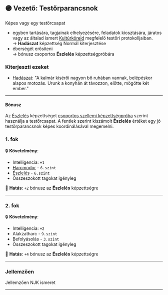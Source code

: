 ## 🟣 Vezető: Testőrparancsnok

Képes vagy egy testőrcsapat 
- egyben tartására, tagjainak elhelyezésére, feladatok kiosztására, járatos vagy az általad ismert [Kultúrköreid](../fortelyok.kiemelt/kulturkor.md) megfelelő testőri protokolljaiban.\
→ **Hadászat** képzettség Normál kiterjesztése
- éberségét erősíteni\
→ bónusz csoportos **Észlelés** képzettségpróbára

### Kiterjeszti ezeket

- [Hadászat](../kepzettsegek.primer.altalanos/hadaszat.md): "A kalmár kísérői nagyon bő ruhában vannak, belépéskor alapos motozás. Urunk a konyhán át távozzon, előtte, mögötte két ember."

---
#### Bónusz

Az [Észlelés](../kepzettsegek.primer.harci/alakzatharc.md) képzettséget [csoportos szellemi képzettségpróba](../030_07_01_csoportos_kepzettsegproba.md#️-2-csoportos-szellemi-képzettségpróba) szerint használja a testőrcsapat. A fentiek szerint kiszámolt **Észlelés** értéket egy jó testőrparancsnok képes koordinálásával megemelni.

### 1. fok

🔒 **Követelmény**:
- Intelligencia: `+1`
- [Harcmodor](../kepzettsegek.primer.harci/harcmodor.md) - `6.szint`
- [Észlelés](../kepzettsegek.primer.altalanos/eszleles.md) - `6.szint`
- Összeszokott tagokat igényleg

🌟 **Hatás**: `+2` bónusz az **Észlelés** képzettségre

---
### 2. fok

🔒 **Követelmény**:
- Intelligencia: `+2`
- Alakzatharc - `9.szint`
- Befolyásolás - `3.szint`
- Összeszokott tagokat igényleg

🌟 **Hatás**: `+4` bónusz az **Észlelés** képzettségre

---
### Jellemzően

Jellemzően NJK ismeret

---

